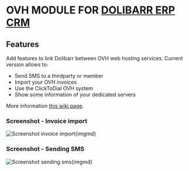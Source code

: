 # OVH MODULE FOR <a href="https://www.dolibarr.org">DOLIBARR ERP CRM</a>

## Features
Add features to link Dolibarr between OVH web hosting services. Current version allows to:

* Send SMS to a thirdparty or member
* Import your OVH invoices
* Use the ClickToDial OVH system
* Show some information of your dedicated servers

More information <a href="https://wiki.dolibarr.org/index.php/Module_OVH_(SMS,_ClickToDial,_...)" target="_new">this wiki page</a>.


### Screenshot - Invoice import

![Screenshot invoice import](img/screen_shot_invoiceimport.png?raw=true "Invoice import"){imgmd}


### Screenshot - Sending SMS

![Screenshot sending sms](img/screen_shot_sms.png?raw=true "Sending SMS"){imgmd}
